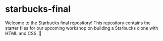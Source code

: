 # starbucks-final

Welcome to the Starbucks final repository! This repository contains the starter files for our upcoming workshop on building a Starbucks clone with HTML and CSS. 🚀
